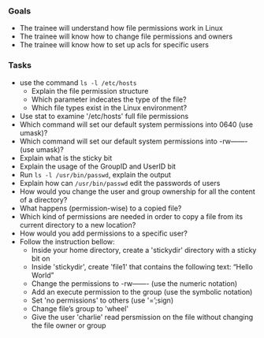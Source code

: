 
### Goals
- The trainee will understand how file permissions work in Linux
- The trainee will know how to change file permissions and owners
- The trainee will know how to set up acls for specific users

### Tasks
- use the command `ls -l /etc/hosts`
  - Explain the file permission structure
  - Which parameter indecates the type of the file?
  - Which file types exist in the Linux environment?
- Use stat to examine '/etc/hosts' full file permissions
- Which command will set our default system permissions into 0640 (use umask)?
- Which command will set our default system permissions into -rw——- (use umask)?
- Explain what is the sticky bit
- Explain the usage of the GroupID and UserID bit
- Run `ls -l /usr/bin/passwd`, explain the output
- Explain how can `/usr/bin/passwd` edit the passwords of users
- How would you change the user and group ownership for all the content of a directory?
- What happens (permission-wise) to a copied file?
- Which kind of permissions are needed in order to copy a file from its current directory to a new location?
- How would you add permissions to a specific user?
- Follow the instruction bellow:
  - Inside your home directory, create a 'stickydir' directory with a sticky bit on
  - Inside 'stickydir', create 'file1' that contains the following text: “Hello World”
  - Change the permissions to -rw——- (use the numeric notation)
  - Add an execute permission to the group (use the symbolic notation)
  - Set 'no permissions' to others (use '=’;sign)
  - Change file’s group to 'wheel'
  - Give the user 'charlie' read persmission on the file without changing the file owner or group